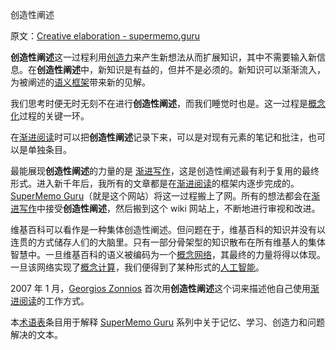 创造性阐述

原文：[Creative elaboration - supermemo.guru](https://supermemo.guru/wiki/Creative_elaboration)

**创造性阐述**这一过程利用[创造力](https://supermemo.guru/wiki/Creativity)来产生新想法从而扩展知识，其中不需要输入新信息。在**创造性阐述**中，新知识是有益的，但并不是必须的。新知识可以渐渐流入，为被阐述的[语义框架](https://supermemo.guru/wiki/Semantic_framework)带来新的见解。

我们思考时便无时无刻不在进行**创造性阐述**，而我们睡觉时也是。这一过程是[概念化](https://supermemo.guru/wiki/Conceptualization)过程的关键一环。

在[渐进阅读](https://supermemo.guru/wiki/Incremental_reading)时可以把**创造性阐述**记录下来，可以是对现有元素的笔记和批注，也可以是单独条目。

最能展现**创造性阐述**的力量的是 [渐进写作](https://supermemo.guru/wiki/Incremental_writing)，这是创造性阐述最有利于复用的最终形式。进入新千年后，我所有的文章都是在[渐进阅读](https://supermemo.guru/wiki/Incremental_reading)的框架内逐步完成的。[SuperMemo Guru](https://supermemo.guru/wiki/SuperMemo_Guru)（就是这个网站）将这一过程搬上了网。所有的想法都会在[渐进写作](https://supermemo.guru/wiki/Incremental_writing)中接受**创造性阐述**，然后搬到这个 wiki 网站上，不断地进行审视和改进。

维基百科可以看作是一种集体创造性阐述。但问题在于，维基百科的知识并没有以连贯的方式储存人们的大脑里。只有一部分骨架型的知识散布在所有维基人的集体智慧中。一旦维基百科的语义被编码为一个[概念网络](https://supermemo.guru/wiki/Concept_network)，其最终的力量将得以体现。一旦该网络实现了[概念计算](https://supermemo.guru/wiki/Conceptual_computation)，我们便得到了某种形式的[人工智能](https://supermemo.guru/wiki/Artificial_intelligence)。

2007 年 1 月，[Georgios Zonnios](https://supermemo.guru/wiki/Georgios_Zonnios) 首次用**创造性阐述**这个词来描述他自己使用[渐进阅读](https://supermemo.guru/wiki/Incremental_reading)的工作方式。

本[术语表](https://supermemo.guru/wiki/Glossary)条目用于解释 [SuperMemo Guru](https://supermemo.guru/wiki/SuperMemo_Guru) 系列中关于记忆、学习、创造力和问题解决的文本。